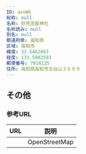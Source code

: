 ```yaml
---
ID: axnWG
総称: null
名称: 妙見宮星神社
名称読み: null
別名: null
都道府県: 高知県
区域: 高知市
緯度: 33.5462063
経度: 133.5802593
郵便番号: 7818125
住所: 高知県高知市五台山３６８９
---
```


## その他

### 参考URL

| URL | 説明          |
| --- | ------------- |
|     | OpenStreetMap |
